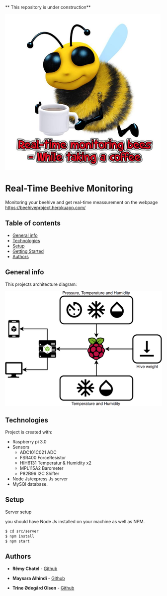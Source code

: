 ** This repository is under construction**

<a href="https://beehiveproject.herokuapp.com/"><img src="https://github.com/MaysaraHolmes/beehive/blob/master/bee_pic.jpg" title="Bee" alt="FVCproductions" width="500" height="500" ></a>

<!-- [![FVCproductions](https://avatars1.githubusercontent.com/u/4284691?v=3&s=200)](http://fvcproductions.com) -->

# Real-Time Beehive Monitoring

Monitoring your beehive and get real-time meassurement on the webpage
https://beehiveproject.herokuapp.com/


## Table of contents
* [General info](#general-info)
* [Technologies](#technologies)
* [Setup](#setup)
* [Getting Started](#getting_started)
* [Authors](#authors)

## General info
This projects architecture diagram:

<img src="https://github.com/MaysaraHolmes/beehive/blob/master/ArchitectureDiagram.png" title="Architecture" ></a>
	
## Technologies 

Project is created with:
* Raspberry pi 3.0
* Sensors
	* ADC101C021 ADC
	* FSR400 ForceResistor
	* HIH6131 Temperatur & Humidity x2
	* MPL115A2 Barometer
	* P82B96 I2C Shifter
* Node Js/express Js server
* MySQl database.
	
## Setup
Server setup

you should have Node Js installed on your machine as well as NPM.
```
$ cd src/server
$ npm install
$ npm start
```


## Authors

* **Rêmy Chatel**  - [Github](https://github.com/RemyChatel)

* **Maysara Alhindi**  - [Github](https://github.com/MaysaraHolmes)

* **Trine Ødegård Olsen**  - [Github](https://github.com/trineoo)


